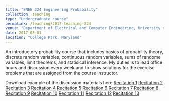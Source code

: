 ```yaml
---
title: "ENEE 324 Engineering Probability"
collection: teaching
type: "Undergraduate course"
permalink: /teaching/2017-teaching-324
venue: "Department of Electrical and Computer Engineering, University of Maryland"
date: 2017-08-01
location: "College Park, Maryland"
---
```

An introductory probability course that includes basics of probability theory, discrete random variables, continuous random variables, sums of randome variables, limit theorems, and statisical inference. My duties is to lead office hours and discussion every week and to show solutions for the exercise problems that are assigned from the course instructor.

Download example of the discussion materials here
[Recitation 1](http://hankcmhan.github.io/files/enee324/Rec1.pdf)
[Recitation 2](http://hankcmhan.github.io/files/enee324/Rec2.pdf)
[Recitation 3](http://hankcmhan.github.io/files/enee324/Rec3.pdf)
[Recitation 4](http://hankcmhan.github.io/files/enee324/Rec4.pdf)
[Recitation 5](http://hankcmhan.github.io/files/enee324/Rec5.pdf)
[Recitation 6](http://hankcmhan.github.io/files/enee324/Rec6.pdf)
[Recitation 7](http://hankcmhan.github.io/files/enee324/Rec7.pdf)
[Recitation 8](http://hankcmhan.github.io/files/enee324/Rec8.pdf)
[Recitation 9](http://hankcmhan.github.io/files/enee324/Rec9.pdf)
[Recitation 10](http://hankcmhan.github.io/files/enee324/Rec10.pdf)
[Recitation 11](http://hankcmhan.github.io/files/enee324/Rec11.pdf)
[Recitation 12](http://hankcmhan.github.io/files/enee324/Rec12.pdf)
[Recitation 13](http://hankcmhan.github.io/files/enee324/Rec13.pdf)

